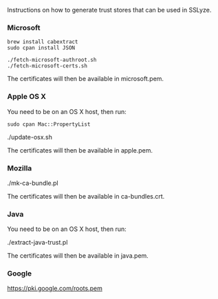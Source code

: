 Instructions on how to generate trust stores that can be used in SSLyze.


### Microsoft

    brew install cabextract
    sudo cpan install JSON

    ./fetch-microsoft-authroot.sh
    ./fetch-microsoft-certs.sh

The certificates will then be available in microsoft.pem.


### Apple OS X

You need to be on an OS X host, then run:

    sudo cpan Mac::PropertyList
   ./update-osx.sh

The certificates will then be available in apple.pem.


### Mozilla

  ./mk-ca-bundle.pl

The certificates will then be available in ca-bundles.crt.


### Java

You need to be on an OS X host, then run:

  ./extract-java-trust.pl

The certificates will then be available in java.pem.

### Google

https://pki.google.com/roots.pem
